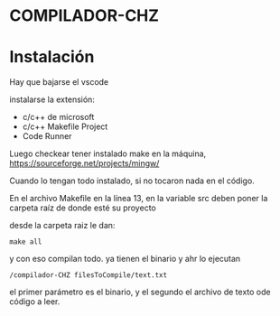 # COMPILADOR-CHZ

# Instalación

Hay que bajarse el vscode

instalarse la extensión:
- c/c++ de microsoft
- c/c++ Makefile Project
- Code Runner

Luego checkear tener instalado make en la máquina, https://sourceforge.net/projects/mingw/ 

Cuando lo tengan todo instalado, si no tocaron nada en el código.   

En el archivo Makefile en la línea 13, en la variable src deben poner la carpeta raíz de donde esté su proyecto

desde la carpeta raiz le dan:

```make
make all
```

y con eso compilan todo. ya tienen el binario y ahr lo ejecutan

```
/compilador-CHZ filesToCompile/text.txt 
```
el primer parámetro es el binario, y el segundo el archivo de texto ode código a leer.